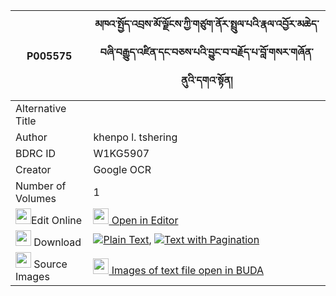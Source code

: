 |P005575|མཁའ་སྤྱོད་འབྲས་མོ་ལྗོངས་ཀྱི་གཙུག་ནོར་སྤྲུལ་པའི་རྣལ་འབྱོར་མཆེད་བཞི་བརྒྱུད་འཛིན་དང་བཅས་པའི་བྱུང་བ་བརྗོད་པ་བློ་གསར་གཞོན་ནུའི་དགའ་སྟོན། 
| --- | --- 
|Alternative Title |
|Author| khenpo l. tshering
|BDRC ID | W1KG5907
|Creator | Google OCR
|Number of Volumes| 1
|<img width="25" src="https://img.icons8.com/color/25/000000/edit-property.png">Edit Online| [<img width="25" src="https://avatars.githubusercontent.com/u/45091458?s=200&v=4"> Open in Editor](http://editor.openpecha.org/P005575)
|<img width="25" src="https://img.icons8.com/fluent/48/000000/download-2.png"/>  Download | [![](https://img.icons8.com/color/20/000000/txt.png)Plain Text](https://github.com/Openpecha/P005575/releases/download/v1/khacho_dremojong_kyi_tsuknor_t_plain_P005575.zip), [![](https://img.icons8.com/color/20/000000/txt.png)Text with Pagination](https://github.com/Openpecha/P005575/releases/download/v1/khacho_dremojong_kyi_tsuknor_t_pages_P005575.zip)
|<img width="25" src="https://img.icons8.com/plasticine/100/000000/pictures-folder.png"/>  Source Images | [<img width="25" src="https://library.bdrc.io/icons/BUDA-small.svg"> Images of text file open in BUDA](https://library.bdrc.io/show/bdr:W1KG5907)
